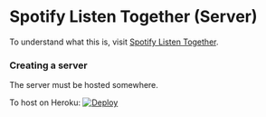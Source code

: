 # Spotify Listen Together (Server)
To understand what this is, visit [Spotify Listen Together](https://github.com/FlafyDev/spotify-listen-together).

### Creating a server
The server must be hosted somewhere.

To host on Heroku: [![Deploy](https://www.herokucdn.com/deploy/button.svg)](https://heroku.com/deploy)
